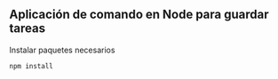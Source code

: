 ## Aplicación de comando en Node para guardar tareas

Instalar paquetes necesarios
```
npm install
```